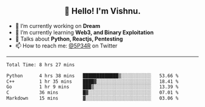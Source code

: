 <h2 align="center">👋 Hello! I'm Vishnu.</h2>


- 🔭 I’m currently working on **Dream**
- 🌱 I’m currently learning **Web3, and Binary Exploitation**
- 💬 Talks about **Python, Reactjs, Pentesting**
- 📫 How to reach me: [@5P34R](https://twitter.com/Vishnu27302693) on Twitter

---
<!--START_SECTION:waka-->

```txt
Total Time: 8 hrs 27 mins

Python      4 hrs 38 mins   █████████████▒░░░░░░░░░░░   53.66 %
C++         1 hr 35 mins    ████▓░░░░░░░░░░░░░░░░░░░░   18.41 %
Go          1 hr 9 mins     ███▒░░░░░░░░░░░░░░░░░░░░░   13.39 %
C           36 mins         █▓░░░░░░░░░░░░░░░░░░░░░░░   07.01 %
Markdown    15 mins         ▓░░░░░░░░░░░░░░░░░░░░░░░░   03.06 %
```

<!--END_SECTION:waka-->
